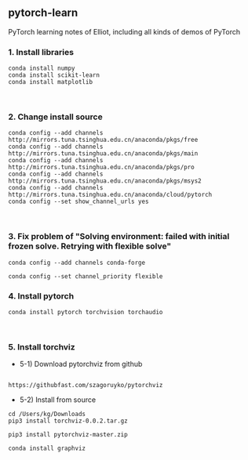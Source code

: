 ## pytorch-learn
PyTorch learning notes of Elliot, including all kinds of demos of PyTorch


### 1. Install libraries

```
conda install numpy
conda install scikit-learn
conda install matplotlib
```

&nbsp;

### 2. Change install source

```
conda config --add channels http://mirrors.tuna.tsinghua.edu.cn/anaconda/pkgs/free
conda config --add channels http://mirrors.tuna.tsinghua.edu.cn/anaconda/pkgs/main
conda config --add channels http://mirrors.tuna.tsinghua.edu.cn/anaconda/pkgs/pro
conda config --add channels http://mirrors.tuna.tsinghua.edu.cn/anaconda/pkgs/msys2
conda config --add channels http://mirrors.tuna.tsinghua.edu.cn/anaconda/cloud/pytorch
conda config --set show_channel_urls yes
```

&nbsp;

### 3. Fix problem of "Solving environment: failed with initial frozen solve. Retrying with flexible solve"

```
conda config --add channels conda-forge

conda config --set channel_priority flexible
```

### 4. Install pytorch

```
conda install pytorch torchvision torchaudio
```

&nbsp;

### 5. Install torchviz


- 5-1) Download pytorchviz from github

```

https://githubfast.com/szagoruyko/pytorchviz

```

- 5-2) Install from source
```
cd /Users/kg/Downloads
pip3 install torchviz-0.0.2.tar.gz

pip3 install pytorchviz-master.zip

conda install graphviz

```



























